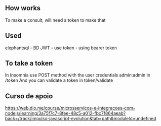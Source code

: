 ## How works

To make a consult, will need a token to make that

## Used

elephantsql - BD
JWT - use token - using bearer token

## To take a token

In Insomnia use POST method with the user credentials admin:admin in /token
And you can validate a token in token/validate

## Curso de apoio

https://web.dio.me/course/microsservicos-e-integracoes-com-nodejs/learning/3a75f7c7-8fee-48c5-a012-fbc7f864aeab?back=/track/impulso-javascript-evolution&tab=path&moduleId=undefined
